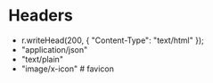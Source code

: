 # Headers

- r.writeHead(200, { "Content-Type": "text/html" });
- "application/json"
- "text/plain"
- "image/x-icon" # favicon
